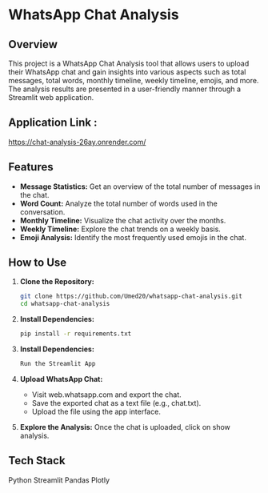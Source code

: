 # WhatsApp Chat Analysis

## Overview

This project is a WhatsApp Chat Analysis tool that allows users to upload their WhatsApp chat and gain insights into various aspects such as total messages, total words, monthly timeline, weekly timeline, emojis, and more. The analysis results are presented in a user-friendly manner through a Streamlit web application.

## Application Link : 
https://chat-analysis-26ay.onrender.com/

## Features

- **Message Statistics:** Get an overview of the total number of messages in the chat.
- **Word Count:** Analyze the total number of words used in the conversation.
- **Monthly Timeline:** Visualize the chat activity over the months.
- **Weekly Timeline:** Explore the chat trends on a weekly basis.
- **Emoji Analysis:** Identify the most frequently used emojis in the chat.

## How to Use

1. **Clone the Repository:**
   ```bash
   git clone https://github.com/Umed20/whatsapp-chat-analysis.git
   cd whatsapp-chat-analysis

2. **Install Dependencies:**
    ```bash
    pip install -r requirements.txt

3. **Install Dependencies:**
    ```bash
    Run the Streamlit App

4. **Upload WhatsApp Chat:**
    - Visit web.whatsapp.com and export the chat.
    - Save the exported chat as a text file (e.g., chat.txt).
    - Upload the file using the app interface.

5. **Explore the Analysis:**
    Once the chat is uploaded, click on show analysis.

## Tech Stack

Python
Streamlit
Pandas
Plotly

